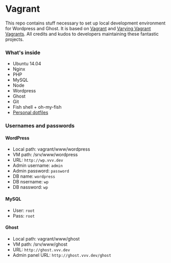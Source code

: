 # Vagrant

This repo contains stuff necessary to set up local development environment for Wordpress and Ghost. It is based on [Vagrant](http://vagrantup.com) and [Varying Vagrant Vagrants](https://github.com/varying-vagrant-vagrants/vvv/). All credits and kudos to developers maintaining these fantastic projects.

### What's inside
* Ubuntu 14.04
* Nginx
* PHP
* MySQL
* Node
* Wordpress
* Ghost
* Git
* Fish shell + oh-my-fish
* [Personal dotfiles](https://github.com/klapec/.dotfiles)

### Usernames and passwords

#### WordPress
* Local path: vagrant/www/wordpress
* VM path: /srv/www/wordpress
* URL: `http://wp.vvv.dev`
* Admin username: `admin`
* Admin password: `password`
* DB name: `wordpress`
* DB nsername: `wp`
* DB nassword: `wp`

#### MySQL
* User: `root`
* Pass: `root`

#### Ghost
* Local path: vagrant/www/ghost
* VM path: /srv/www/ghost
* URL: `http://ghost.vvv.dev`
* Admin panel URL: `http://ghost.vvv.dev/ghost`
